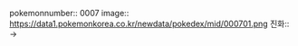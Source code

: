 pokemonnumber:: 0007
image:: https://data1.pokemonkorea.co.kr/newdata/pokedex/mid/000701.png
진화:: →
